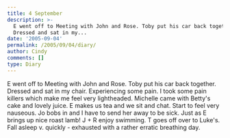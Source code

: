 ```yaml
---
title: 4 September
description: >-
  E went off to Meeting with John and Rose. Toby put his car back together.
  Dressed and sat in my...
date: '2005-09-04'
permalink: /2005/09/04/diary/
author: Cindy
comments: []
type: Diary
---
```


E went off to Meeting with John and Rose. Toby put his car back together. Dressed and sat in my chair. Experiencing some pain. I took some pain killers which make me feel very lightheaded. Michelle came with Betty's cake and lovely juice. E makes us tea and we sit and chat. Start to feel very nauseous. Jo bobs in and I have to send her away to be sick. Just as E brings up nice roast lamb! J + R enjoy swimming. T goes off over to Luke's. Fall asleep v. quickly - exhausted with a rather erratic breathing day.
